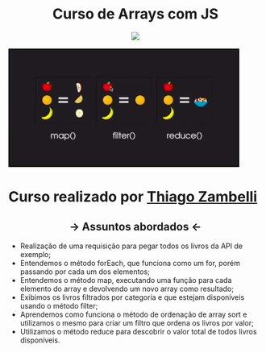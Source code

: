 <h1 align="center"> Curso de Arrays com JS </h1>
<p align="center">
<img src="https://img.shields.io/badge/Aplica%C3%A7%C3%A3o--para-Estudo-sucess"/>
</p>

![Alt text](imagens/map,reduce-e-filter.png)

# Curso realizado por [Thiago Zambelli][1]

<h2 align="center"> -> Assuntos abordados <- </h2>

* Realização de uma requisição para pegar todos os livros da API de exemplo;
* Entendemos o método forEach, que funciona como um for, porém passando por cada um dos elementos;
* Entendemos o método map, executando uma função para cada elemento do array e devolvendo um novo array como resultado;
* Exibimos os livros filtrados por categoria e que estejam disponíveis usando o método filter;
* Aprendemos como funciona o método de ordenação de array sort e utilizamos o mesmo para criar um filtro que ordena os livros por valor;
* Utilizamos o método reduce para descobrir o valor total de todos livros disponíveis.


[1]: https://www.linkedin.com/in/thiagozambelli "link para o Linkedin de Thiago Zambelli"